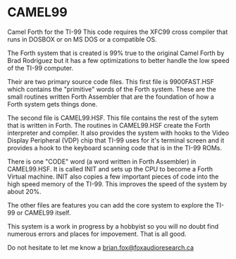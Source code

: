 # CAMEL99
Camel Forth for the TI-99
This code requires the XFC99 cross compiler that runs in DOSBOX or on MS DOS or a compatible OS.

The Forth system that is created is 99% true to the original Camel Forth by Brad Rodriguez but it has a few optimizations to better handle the low speed of the TI-99 computer.

Their are two primary source code files. This first file is 9900FAST.HSF which contains the "primitive" words of the Forth system. These are the small routines written Forth Assembler that are the foundation of how a Forth system gets things done. 

The second file is CAMEL99.HSF.  This file contains the rest of the sytem that is written in Forth. The routines in CAMEL99.HSF create the Forth interpreter and compiler. It also provides the system with hooks to the Video Display Peripheral (VDP) chip that TI-99 uses for it's terminal screen and it provides a hook to the keyboard scanning code that is in the TI-99 ROMs.

There is one "CODE" word (a word written in Forth Assembler) in CAMEL99.HSF. It is called INIT and sets up the CPU to become a Forth
Virtual machine. INIT also copies a few important pieces of code into the high speed memory of the TI-99. This improves the speed of the system by about 20%.  

The other files are features you can add the core system to explore the TI-99 or CAMEL99 itself.

This system is a work in progress by a hobbyist so you will no doubt find numerous errors and places for impovement. That is all good.

Do not hesitate to let me know a brian.fox@foxaudioresearch.ca
